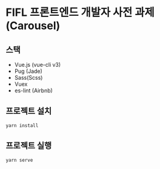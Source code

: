 # FIFL 프론트엔드 개발자 사전 과제 (Carousel)

## 스택
- Vue.js (vue-cli v3)
- Pug (Jade)
- Sass(Scss)
- Vuex
- es-lint (Airbnb)

## 프로젝트 설치
```
yarn install
```

## 프로젝트 실행
```
yarn serve
```